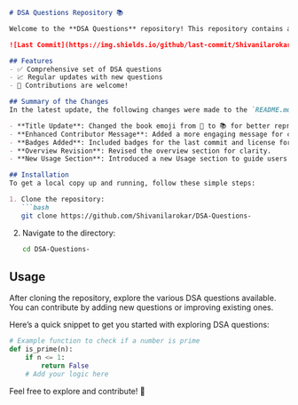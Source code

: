 ```markdown
# DSA Questions Repository 📚

Welcome to the **DSA Questions** repository! This repository contains a comprehensive collection of Data Structures and Algorithms (DSA) questions designed to enhance your coding skills.

![Last Commit](https://img.shields.io/github/last-commit/Shivanilarokar/DSA-Questions-) ![License](https://img.shields.io/badge/license-MIT-blue)

## Features
- ✅ Comprehensive set of DSA questions
- 📈 Regular updates with new questions
- 🤝 Contributions are welcome!

## Summary of the Changes
In the latest update, the following changes were made to the `README.md` file:

- **Title Update**: Changed the book emoji from 📖 to 📚 for better representation.
- **Enhanced Contributor Message**: Added a more engaging message for contributors.
- **Badges Added**: Included badges for the last commit and license for better visibility.
- **Overview Revision**: Revised the overview section for clarity.
- **New Usage Section**: Introduced a new Usage section to guide users on how to navigate and use the repository effectively.

## Installation
To get a local copy up and running, follow these simple steps:

1. Clone the repository:
   ```bash
   git clone https://github.com/Shivanilarokar/DSA-Questions-
   ```
2. Navigate to the directory:
   ```bash
   cd DSA-Questions-
   ```

## Usage
After cloning the repository, explore the various DSA questions available. You can contribute by adding new questions or improving existing ones.

Here’s a quick snippet to get you started with exploring DSA questions:

```python
# Example function to check if a number is prime
def is_prime(n):
    if n <= 1:
        return False
    # Add your logic here
```

Feel free to explore and contribute! 🌟
```
